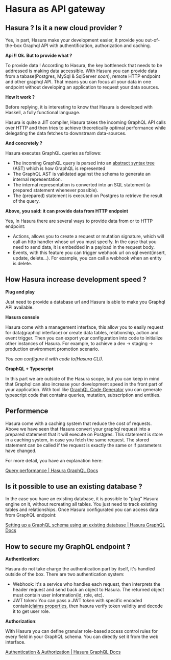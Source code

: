# Hasura as API gateway

## Hasura ? Is it a new cloud provider ?

Yes, in part, Hasura make your development easier, it provide you out-of-the-box Graphql API with authentification, authorization and caching.

**Api !! Ok. But to provide what ?**

To provide data ! According to Hasura, the key bottleneck that needs to be addressed is making data accessible. With Hasura you can provide data from a tabase(Postgres, MySql & SqlServer _soon_), remote HTTP endpoint and other graphql API. That means you can focus all your data in one endpoint without developing an application to request your data sources.

**How it work ?**

Before replying, it is interesting to know that Hasura is developed with Haskell, a fully functional language.

Hasura is quite a JIT compiler, Hasura takes the incoming GraphQL API calls over HTTP and then tries to achieve theoretically optimal performance while delegating the data fetches to downstream data-sources.

**And concretely ?**

Hasura executes GraphQL queries as follows:

- The incoming GraphQL query is parsed into an [abstract syntax tree](<[https://en.wikipedia.org/wiki/Abstract_syntax_tree](https://en.wikipedia.org/wiki/Abstract_syntax_tree)>) (AST) which is how GraphQL is represented
- The GraphQL AST is validated against the schema to generate an internal representation.
- The internal representation is converted into an SQL statement (a prepared statement whenever possible).
- The (prepared) statement is executed on Postgres to retrieve the result of the query.

**Above, you said: it can provide data from HTTP endpoint**

Yes, In Hasura there are several ways to provide data from or to HTTP endpoint:

- Actions, allows you to create a request or mutation signature, which will call an http handler whose url you must specify. In the case that you need to send data, it is embedded in a payload in the request body.
- Events, with this feature you can trigger webhook url on sql event(insert, update, delete...). For example, you can call a webhook when an entity is delete.

## How Hasura increase development speed ?

**Plug and play**

Just need to provide a database url and Hasura is able to make you Graphql API available.

**Hasura console**

Hasura come with a management interface, this allow you to easily request for data(graphiql interface) or create data tables, relationship, action and event trigger. Then you can export your configuration into code to initialize other instances of Hasura. For example, to achieve a dev -> staging -> production environment promotion scenario.

_You can configure it with code to(Hasura CLI)._

**GraphQL + Typescript**

In this part we are outside of the Hasura scope, but you can keep in mind that Graphql can also increase your development speed in the front part of your application. With tool like [GraphQL Code Generator](<[https://graphql-code-generator.com/](https://graphql-code-generator.com/)>) you can generate typescript code that contains queries, mutation, subscription and entities.

## Performence

Hasura come with a caching system that reduce the cost of requests. Above we have seen that Hasura convert your graphql request into a prepared statement that it will execute on Postgres. This statement is store in a caching system, in case you fetch the same request. The stored statement can be called if the request is exactly the same or if parameters have changed.

For more detail, you have an explanation here:

[Query performance | Hasura GraphQL Docs](https://hasura.io/docs/1.0/graphql/core/queries/performance.html#analysing-query-performance)

## Is it possible to use an existing database ?

In the case you have an existing database, it is possible to "plug" Hasura engine on it, without recreating all tables. You just need to track existing tables and relationships. Once Hasura configurated you can access data from GraphQL endpoint:

[Setting up a GraphQL schema using an existing database | Hasura GraphQL Docs](https://hasura.io/docs/1.0/graphql/core/schema/using-existing-database.html)

## How to secure my GraphQL endpoint ?

**Authentication:**

Hasura do not take charge the authentication part by itself, it's handled outside of the box. There are two authentication system:

- Webhook: it's a service who handles each request, then interprets the header request and send back an object to Hasura. The returned object must contain user information(id, role, etc).
- JWT token: You can pass a JWT token with specific encoded contain([claims properties](<[https://hasura.io/docs/1.0/graphql/core/auth/authentication/jwt.html#the-spec](https://hasura.io/docs/1.0/graphql/core/auth/authentication/jwt.html#the-spec)>), then hasura verify token validity and decode it to get user role.

**Authorization**:

With Hasura you can define granular role-based access control rules for every field in your GraphQL schema. You can directly set it from the web interface.

[Authentication & Authorization | Hasura GraphQL Docs](https://hasura.io/docs/1.0/graphql/core/auth/index.html#)
